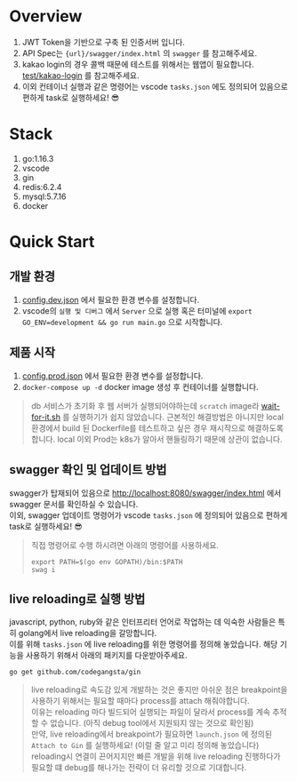 # Overview

1. JWT Token을 기반으로 구축 된 인증서버 입니다.
1. API Spec는 `{url}/swagger/index.html` 의 `swagger` 를 참고해주세요.
1. kakao login의 경우 콜백 때문에 테스트를 위해서는 웹앱이 필요합니다. [test/kakao-login](./test/kakao-login) 를 참고해주세요.
1. 이외 컨테이너 실행과 같은 명령어는 vscode `tasks.json` 에도 정의되어 있음으로 편하게 task로 실행하세요! 😎

# Stack

1. go:1.16.3
1. vscode
1. gin
1. redis:6.2.4
1. mysql:5.7.16
1. docker

# Quick Start

## 개발 환경

1. [config.dev.json](./configs/config.dev.json) 에서 필요한 환경 변수를 설정합니다.
1. vscode의 `실행 및 디버그` 에서 `Server` 으로 실행 혹은 터미널에 `export GO_ENV=development && go run main.go` 으로 시작합니다.

## 제품 시작

1. [config.prod.json](./configs/config.prod.json) 에서 필요한 환경 변수를 설정합니다.
1. `docker-compose up -d` docker image 생성 후 컨테이너를 실행합니다.

> db 서비스가 초기화 후 웹 서버가 실행되어야하는데 `scratch` image라 [wait-for-it.sh](https://github.com/vishnubob/wait-for-it/) 를 실행하기가 쉽지 않았습니다. 근본적인 해결방법은 아니지만 local 환경에서 build 된 Dockerfile를 테스트하고 싶은 경우 재시작으로 해결하도록 합니다. local 이외 Prod는 k8s가 알아서 핸들링하기 때문에 상관이 없습니다.

## swagger 확인 및 업데이트 방법

swagger가 탑재되어 있음으로 [http://localhost:8080/swagger/index.html](http://localhost:8080/swagger/index.html) 에서 swagger 문서를 확인하실 수 있습니다.  
이외, swagger 업데이트 명령어가 vscode `tasks.json` 에 정의되어 있음으로 편하게 task로 실행하세요! 😎

> 직접 명령어로 수행 하시려면 아래의 명령어를 사용하세요.
>
> ```shell
> export PATH=$(go env GOPATH)/bin:$PATH
> swag i
> ```

## live reloading로 실행 방법

javascript, python, ruby와 같은 인터프리터 언어로 작업하는 데 익숙한 사람들은 특히 golang에서 live reloading을 갈망합니다.  
이를 위해 `tasks.json` 에 live reloading를 위한 명령어를 정의해 놓았습니다. 해당 기능을 사용하기 위해서 아래의 패키지를 다운받아주세요.

```shell
go get github.com/codegangsta/gin
```

> live reloading로 속도감 있게 개발하는 것은 좋지만 아쉬운 점은 breakpoint을 사용하기 위해서는 필요할 때마다 process를 attach 해줘야합니다.  
> 이유는 reloading 마다 빌드되어 실행되는 파일이 달라서 process를 계속 추적할 수 없습니다. (아직 debug tool에서 지원되지 않는 것으로 확인됨)  
> 만약, live reloading에서 breakpoint가 필요하면 `launch.json` 에 정의된 `Attach to Gin` 를 실행하세요! (이럴 줄 알고 미리 정의해 놓았습니다)  
> reloading시 연결이 끈어지지만 빠른 개발을 위해 live reloading 진행하다가 필요할 떄 debug를 해나가는 전략이 더 유리할 것으로 기대합니다.
